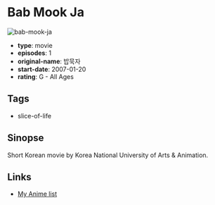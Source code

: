 # Bab Mook Ja

![bab-mook-ja](https://cdn.myanimelist.net/images/anime/8/71986.jpg)

-   **type**: movie
-   **episodes**: 1
-   **original-name**: 밥묵자
-   **start-date**: 2007-01-20
-   **rating**: G - All Ages

## Tags

-   slice-of-life

## Sinopse

Short Korean movie by Korea National University of Arts & Animation.

## Links

-   [My Anime list](https://myanimelist.net/anime/30053/Bab_Mook_Ja)
